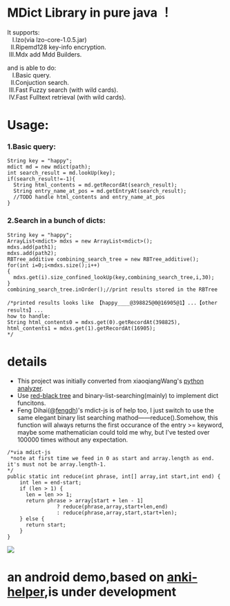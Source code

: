 # MDict Library in pure java ！
It supports:  
&nbsp;&nbsp;&nbsp;I.lzo(via lzo-core-1.0.5.jar)  
&nbsp;&nbsp;II.Ripemd128 key-info encryption.  
&nbsp;III.Mdx add Mdd Builders.  

and is able to do:  
&nbsp;&nbsp;&nbsp;I.Basic query.  
&nbsp;&nbsp;II.Conjuction search.  
&nbsp;III.Fast Fuzzy search (with wild cards).  
&nbsp;IV.Fast Fulltext retrieval (with wild cards).  

# Usage:
### 1.Basic query:
```
String key = "happy";
mdict md = new mdict(path);
int search_result = md.lookUp(key);
if(search_result!=-1){
  String html_contents = md.getRecordAt(search_result);
  String entry_name_at_pos = md.getEntryAt(search_result);
  //TODO handle html_contents and entry_name_at_pos
}
```
### 2.Search in a bunch of dicts:
```
String key = "happy";
ArrayList<mdict> mdxs = new ArrayList<mdict>();
mdxs.add(path1);
mdxs.add(path2);
RBTree_additive combining_search_tree = new RBTree_additive();
for(int i=0;i<mdxs.size();i++)
{
  mdxs.get(i).size_confined_lookUp(key,combining_search_tree,i,30);
}  	
combining_search_tree.inOrder();//print results stored in the RBTree

/*printed results looks like 【happy____@398825@0@16905@1】...【other results】...
how to handle:
String html_contents0 = mdxs.get(0).getRecordAt(398825),
html_contents1 = mdxs.get(1).getRecordAt(16905);
*/
```



# details
* This project was initially converted from xiaoqiangWang's [python analyzer](https://bitbucket.org/xwang/mdict-analysis). 
* Use [red-black tree](http://www.cnblogs.com/skywang12345/p/3245399.html) and binary-list-searching(mainly) to implement dict funcitons.  
* Feng Dihai(@[fengdh](https://github.com/fengdh/mdict-js))'s mdict-js is of help too, I just switch to use the same elegant binary list searching mathod——reduce().Somehow, this function will always returns the first occurance of the entry >= keyword, maybe some mathematician could told me why, but I've tested over 100000 times without any expectation.
```
/*via mdict-js
 *note at first time we feed in 0 as start and array.length as end. it's must not be array.length-1. 
*/
public static int reduce(int phrase, int[] array,int start,int end) {
	int len = end-start;
	if (len > 1) {
	  len = len >> 1;
	  return phrase > array[start + len - 1]
				? reduce(phrase,array,start+len,end)
				: reduce(phrase,array,start,start+len);
	} else {
	  return start;
	}
}
```
	

<img src="https://github.com/KnIfER/mdict-parsr-java/raw/master/doc/MDX.svg">

# an android demo,based on [anki-helper](https://github.com/mmjang/ankihelper),is under development

